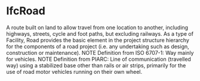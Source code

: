 # IfcRoad

A route built on land to allow travel from one location to another, including highways, streets, cycle and foot paths, but excluding railways. As a type of Facility, Road provides the basic element in the project structure hierarchy for the components of a road project (i.e. any undertaking such as design, construction or maintenance). 
NOTE Definition from ISO 6707-1: Way mainly for vehicles.
NOTE Definition from PIARC: Line of communication (travelled way) using a stabilized base other than rails or air strips, primarily for the use of road motor vehicles running on their own wheel.
